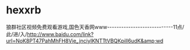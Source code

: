 # hexxrb
狼群社区视频免费观看游戏,国色天香网www----------------------------11点/此/进/入/http://www.baidu.com/link?url=NoK8PT47PahMhFH8Vie_jnciyIKNTTtVBQKpill6udK&amp;wd
